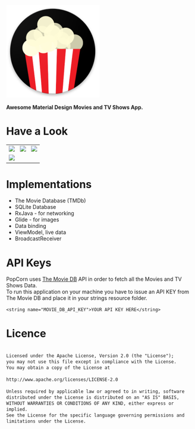 <img src="/images/web_hi_res_512.png" height=250 width=250></img>

<b>Awesome Material Design Movies and TV Shows App.</b>

# Have a Look
|                             |     |                              |
|-----------------------------| --- |------------------------------|
| ![](/images/movies.gif)     | ![](/images/favorites.gif) | ![](/images/search_text.gif) |
| ![](/images/search_mic.gif) |

# Implementations
<ul>
<li>The Movie Database (TMDb)</li>
<li>SQLite Database</li>
<li>RxJava - for networking</li>
<li>Glide - for images</li>
<li>Data binding</li>
<li>ViewModel, live data</li>
<li>BroadcastReceiver</li>
</ul>

# API Keys
PopCorn uses [The Movie DB](https://www.themoviedb.org/) API in order to fetch all the Movies and TV Shows Data.
<br>
To run this application on your machine you have to issue an API KEY from The Movie DB and place it in your strings resource folder.
<br>
```
<string name="MOVIE_DB_API_KEY">YOUR API KEY HERE</string>
```

# Licence
```

Licensed under the Apache License, Version 2.0 (the "License");
you may not use this file except in compliance with the License.
You may obtain a copy of the License at

http://www.apache.org/licenses/LICENSE-2.0

Unless required by applicable law or agreed to in writing, software
distributed under the License is distributed on an "AS IS" BASIS,
WITHOUT WARRANTIES OR CONDITIONS OF ANY KIND, either express or implied.
See the License for the specific language governing permissions and
limitations under the License.
```
